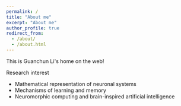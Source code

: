 ```yaml
---
permalink: /
title: "About me"
excerpt: "About me"
author_profile: true
redirect_from: 
  - /about/
  - /about.html
---
```


This is Guanchun Li's home on the web!

Research interest
* Mathematical representation of neuronal systems
* Mechanisms of learning and memory
* Neuromorphic computing and brain-inspired artificial intelligence
